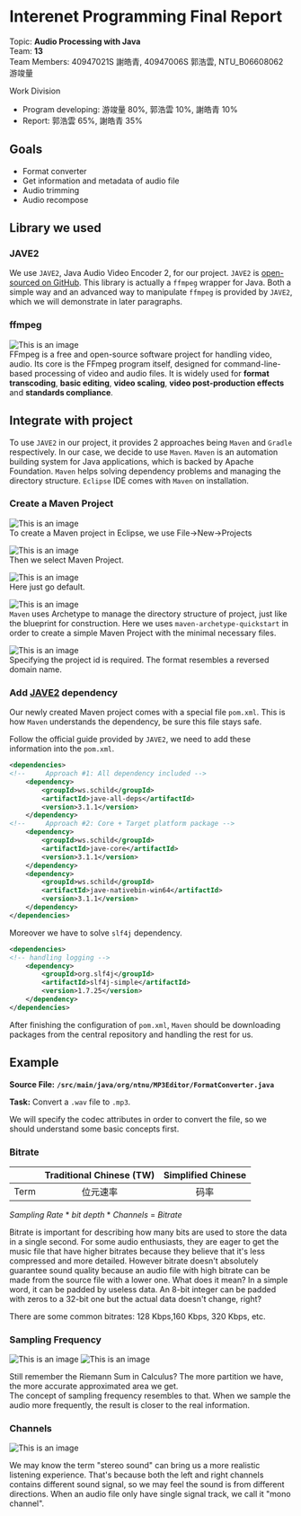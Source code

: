 # Interenet Programming Final Report
Topic: **Audio Processing with Java**  
Team: **13**  
Team Members: 40947021S 謝皓青, 40947006S 郭浩雲, NTU_B06608062 游竣量  

Work Division

- Program developing: 游竣量 80%, 郭浩雲 10%, 謝皓青 10%
- Report: 郭浩雲 65%, 謝皓青 35%

## Goals
- Format converter
- Get information and metadata of audio file
- Audio trimming
- Audio recompose

## Library we used

### JAVE2
We use `JAVE2`, Java Audio Video Encoder 2, for our project. `JAVE2` is [open-sourced on GitHub](https://github.com/a-schild/jave2).
This library is actually a `ffmpeg` wrapper for Java. Both a simple way and an advanced way to manipulate `ffmpeg` is provided by `JAVE2`, which we will demonstrate in later paragraphs.

### ffmpeg
![This is an image](https://i.imgur.com/hemyJFy.png "FFmpeg logo")  
FFmpeg is a free and open-source software project for handling video, audio. Its core is the FFmpeg program itself, designed for command-line-based processing of video and audio files. It is widely used for **format transcoding**, **basic editing**, **video scaling**, **video post-production effects** and **standards compliance**.

## Integrate with project
To use `JAVE2` in our project, it provides 2 approaches being `Maven` and `Gradle` respectively. In our case, we decide to use `Maven`. `Maven` is an automation building system for Java applications, which is backed by Apache Foundation. `Maven` helps solving dependency problems and managing the directory structure. `Eclipse` IDE comes with `Maven` on installation.

### Create a Maven Project
![This is an image](https://i.imgur.com/feXfufl.png)  
To create a Maven project in Eclipse, we use File->New->Projects

![This is an image](https://i.imgur.com/zAyuJHN.png)  
Then we select Maven Project.

![This is an image](https://i.imgur.com/TLBMScQ.png)  
Here just go default.

![This is an image](https://i.imgur.com/2UI3wAS.png)  
`Maven` uses Archetype to manage the directory structure of project, just like the blueprint for construction. Here we uses `maven-archetype-quickstart` in order to create a simple Maven Project with the minimal necessary files.

![This is an image](https://i.imgur.com/wc69PnB.png)  
Specifying the project id is required. The format resembles a reversed domain name.

### Add [JAVE2](https://github.com/a-schild/jave2) dependency
Our newly created Maven project comes with a special file `pom.xml`. This is how `Maven` understands the dependency, be sure this file stays safe.

Follow the official guide provided by `JAVE2`, we need to add these information into the `pom.xml`.
```xml
<dependencies>
<!--     Approach #1: All dependency included -->
    <dependency>    
        <groupId>ws.schild</groupId>
        <artifactId>jave-all-deps</artifactId>
        <version>3.1.1</version>
    </dependency>
<!--     Approach #2: Core + Target platform package -->
    <dependency>
        <groupId>ws.schild</groupId>
        <artifactId>jave-core</artifactId>
        <version>3.1.1</version>
    </dependency>
    <dependency>
        <groupId>ws.schild</groupId>
        <artifactId>jave-nativebin-win64</artifactId>
        <version>3.1.1</version>
    </dependency>
</dependencies>
```

Moreover we have to solve `slf4j` dependency.
```xml
<dependencies>
<!-- handling logging -->
    <dependency>
        <groupId>org.slf4j</groupId>
        <artifactId>slf4j-simple</artifactId>
        <version>1.7.25</version>
    </dependency>
</dependencies>
```

After finishing the configuration of `pom.xml`, `Maven` should be downloading packages from the central repository and handling the rest for us.

## Example
**Source File:**
**`/src/main/java/org/ntnu/MP3Editor/FormatConverter.java`**

**Task:**
Convert a `.wav` file to `.mp3`.

We will specify the codec attributes in order to convert the file, so we should understand some basic concepts first.

### Bitrate

|      | Traditional Chinese (TW) | Simplified Chinese |
| ---- |:------------------------:|:------------------:|
| Term |         位元速率          |        码率         |

*Sampling Rate* * *bit depth* * *Channels* = *Bitrate*

Bitrate is important for describing how many bits are used to store the data in a single second. For some audio enthusiasts, they are eager to get the music file that have higher bitrates because they believe that it's less compressed and more detailed. However bitrate doesn't absolutely guarantee sound quality because an audio file with high bitrate can be made from the source file with a lower one. What does it mean? In a simple word, it can be padded by useless data. An 8-bit integer can be padded with zeros to a 32-bit one but the actual data doesn't change, right?

There are some common bitrates: 128 Kbps,160 Kbps, 320 Kbps, etc.

### Sampling Frequency

![This is an image](https://math.libretexts.org/@api/deki/files/4515/clipboard_eeb1d3a4750bf5c657b34fad8ecf5a98d.png)
![This is an image](https://tomsrayaudiomastering.com/wp-content/uploads/2017/03/bit-depth-OPT.jpg)

Still remember the Riemann Sum in Calculus? The more partition we have, the more accurate approximated area we get.  
The concept of sampling frequency resembles to that. When we sample the audio more frequently, the result is closer to the real information.

### Channels

![This is an image](https://cdn.pianodreamers.com/wp-content/uploads/2020/01/stereo-vs-mono-illustration.png)

We may know the term "stereo sound" can bring us a more realistic listening experience. That's because both the left and right channels contains different sound signal, so we may feel the sound is from different directions. When an audio file only have single signal track, we call it "mono channel".
